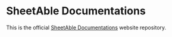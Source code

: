 # SheetAble Documentations

This is the official [SheetAble Documentations](https://sheetable.github.io/SheetAble-Documentations/) website repository.
